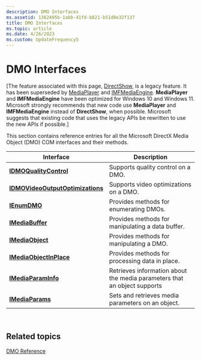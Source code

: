 ```yaml
---
description: DMO Interfaces
ms.assetid: 1362495b-1abb-41fd-b821-b51d8e32f137
title: DMO Interfaces
ms.topic: article
ms.date: 4/26/2023
ms.custom: UpdateFrequency5
---
```


# DMO Interfaces

\[The feature associated with this page, [DirectShow](/windows/win32/directshow/directshow), is a legacy feature. It has been superseded by [MediaPlayer](/uwp/api/Windows.Media.Playback.MediaPlayer) and [IMFMediaEngine](/windows/win32/api/mfmediaengine/nn-mfmediaengine-imfmediaengine). **MediaPlayer** and **IMFMediaEngine** have been optimized for Windows 10 and Windows 11. Microsoft strongly recommends that new code use **MediaPlayer** and **IMFMediaEngine** instead of **DirectShow**, when possible. Microsoft suggests that existing code that uses the legacy APIs be rewritten to use the new APIs if possible.\]

This section contains reference entries for all the Microsoft DirectX Media Object (DMO) COM interfaces and their methods.



| Interface                                                            | Description                                                              |
|----------------------------------------------------------------------|--------------------------------------------------------------------------|
| [**IDMOQualityControl**](/previous-versions/windows/desktop/api/Mediaobj/nn-mediaobj-idmoqualitycontrol)                     | Supports quality control on a DMO.                                       |
| [**IDMOVideoOutputOptimizations**](/previous-versions/windows/desktop/api/Mediaobj/nn-mediaobj-idmovideooutputoptimizations) | Supports video optimizations on a DMO.                                   |
| [**IEnumDMO**](/previous-versions/windows/desktop/api/Mediaobj/nn-mediaobj-ienumdmo)                                         | Provides methods for enumerating DMOs.                                   |
| [**IMediaBuffer**](/previous-versions/windows/desktop/api/Mediaobj/nn-mediaobj-imediabuffer)                                 | Provides methods for manipulating a data buffer.                         |
| [**IMediaObject**](/previous-versions/windows/desktop/api/Mediaobj/nn-mediaobj-imediaobject)                                 | Provides methods for manipulating a DMO.                                 |
| [**IMediaObjectInPlace**](/previous-versions/windows/desktop/api/mediaobj/nn-mediaobj-imediaobjectinplace)                   | Provides methods for processing data in place.                           |
| [**IMediaParamInfo**](/previous-versions/windows/desktop/api/Medparam/nn-medparam-imediaparaminfo)                           | Retrieves information about the media parameters that an object supports |
| [**IMediaParams**](/previous-versions/windows/desktop/api/Medparam/nn-medparam-imediaparams)                                 | Sets and retrieves media parameters on an object.                        |



 

## Related topics

<dl> <dt>

[DMO Reference](dmo-reference.md)
</dt> </dl>

 

 



